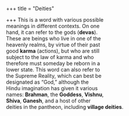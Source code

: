 +++
title = "Deities"

+++
This is a word with various possible  
meanings in different contexts. On one  
hand, it can refer to the gods (**devas**).  
These are beings who live in one of the  
heavenly realms, by virtue of their past  
good **karma** (actions), but who are still  
subject to the law of karma and who  
therefore must someday be reborn in a  
lower state. This word can also refer to  
the Supreme Reality, which can best be  
designated as “God,” although the  
Hindu imagination has given it various  
names: **Brahman**, the **Goddess**, **Vishnu**,  
**Shiva**, **Ganesh**, and a host of other  
deities in the pantheon, including **village deities**.